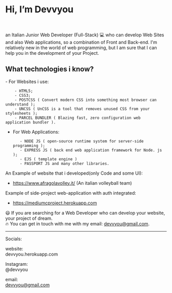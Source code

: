 <h1>Hi, I’m Devvyou</h1>
<br>
<br>
an Italian Junior Web Developer (Full-Stack) 💻 who can develop Web Sites and also Web applications, so a combination of Front and Back-end.
I'm relatively new in the world of web programming, but I am sure that I can help you in the development of your Project.

<h2>What technologies i know?</h2>
- For Websites i use: <br>

        - HTML5;
        - CSS3;
        - POSTCSS ( Convert modern CSS into something most browser can understand );
        - UNCSS ( UnCSS is a tool that removes unused CSS from your stylesheets );
        - PARCEL BUNDLER ( Blazing fast, zero configuration web application bundler ).

- For Web Applications: <br>

         - NODE JS ( open-source runtime system for server-side programming );
         - EXPRESS JS ( back end web application framework for Node. js );
         - EJS ( template engine )
         - PASSPORT JS and many other libraries.

An Example of website that i developed(only Code and some UI):
- https://www.afragolavolley.it/ (An italian volleyball team)

Example of side-project web-application with auth integrated:
- https://mediumcproject.herokuapp.com 

😃 If you are searching for a Web Developer who can develop your website, your project of dream. <br>
🔥 You can get in touch with me with my email: devvyou@gmail.com.<br>

<hr>
Socials:

website:<br>
devvyou.herokuapp.com

Instagram:<br>
@devvyou

email:<br>
devvyou@gmail.com

      


